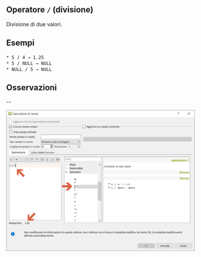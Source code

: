 ## Operatore `/` (divisione)

Divisione di due valori.

## Esempi
```
* 5 / 4 → 1.25
* 5 / NULL → NULL
* NULL / 5 → NULL
```

## Osservazioni

--

<img src="/img/operatori/divisione1.png">
